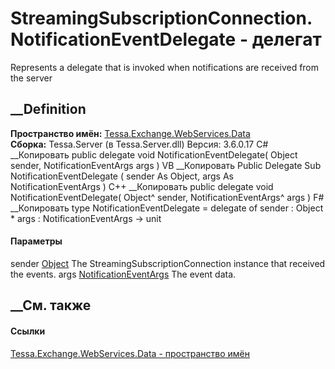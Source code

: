 # StreamingSubscriptionConnection.NotificationEventDelegate - делегат
Represents a delegate that is invoked when notifications are received from the
server
## __Definition
 **Пространство имён:**
[Tessa.Exchange.WebServices.Data](N_Tessa_Exchange_WebServices_Data.htm)  
 **Сборка:** Tessa.Server (в Tessa.Server.dll) Версия: 3.6.0.17
C# __Копировать
     public delegate void NotificationEventDelegate(
    	Object sender,
    	NotificationEventArgs args
    )
VB __Копировать
     Public Delegate Sub NotificationEventDelegate ( 
    	sender As Object,
    	args As NotificationEventArgs
    )
C++ __Копировать
     public delegate void NotificationEventDelegate(
    	Object^ sender, 
    	NotificationEventArgs^ args
    )
F# __Копировать
     type NotificationEventDelegate = 
        delegate of 
            sender : Object * 
            args : NotificationEventArgs -> unit
#### Параметры
sender [Object](https://learn.microsoft.com/dotnet/api/system.object)
    The StreamingSubscriptionConnection instance that received the events.
args
[NotificationEventArgs](T_Tessa_Exchange_WebServices_Data_NotificationEventArgs.htm)
    The event data.
##  __См. также
#### Ссылки
[Tessa.Exchange.WebServices.Data - пространство
имён](N_Tessa_Exchange_WebServices_Data.htm)
